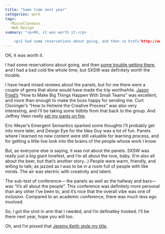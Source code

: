 ```yaml
---
title: "Same time next year"
categories: work
tags:
  -Miscellaneous
  -Web Design
summary: "<p>OK, it was worth it.</p>

	<p>I had some reservations about going, and then <a href="http://www.interllectual.com/article/126/jet-lagging">some trouble getting there</a>-, and I had a bad cold the whole time, but <span class="caps">SXSW</span> was definitely worth the trouble.</p>"
---
```

<p>OK, it was worth it.</p><p>I had some reservations about going, and then <a href="http://www.interllectual.com/article/126/jet-lagging">some trouble getting there</a>, and I had a bad cold the whole time, but <span class="caps">SXSW</span> was definitely worth the trouble.</p><p>I have heard mixed reviews about the panels, but for me there were a couple of gems that alone would have made the trip worthwhile.  <a href="http://37signals.com">Jason Fried&#8217;s</a> &#8220;How to Make Big Things Happen With Small Teams&#8221; was excellent, and more than enough to make the boss happy for sending me. Curt Cloninger&#8217;s &#8220;How to Hotwire the Creative Process&#8221; was also very interesting, and I&#8217;ll be taking some tidbits from that back to the group.  And Jeffrey Veen really <a href="http://2005.sxsw.com/interactive/conference/panels/?action=show&#38;id=IAP0048">set my pants on fire</a>.</p><p>Eric Meyer&#8217;s Emergent Semantics sparked some thoughts I&#8217;ll probably get into more later, and Design Eye for the Idea Guy was a lot of fun.  Panels where I learned no new content were still valuable for learning process, and for getting a little live look into the brains of the people whose work I know.  </p><p>But, as everyone else is saying, it was not about the panels. <span class="caps">SXSW</span> was really just a big giant lovefest, and I&#8217;m all about the love, baby.  (I&#8217;m also all about the beer, but that&#8217;s another story&#8230;) People were warm, friendly, and willing to talk; as jazzed as I was to be in a room full of people with like minds.  The air was electric with creativity and talent.  </p><p>The sub-text of conference&#8212; the panels as well as the hallway and bars&#8212; was &#8220;it&#8217;s all about the people&#8221;.  This conference was definitely more personal than any other I&#8217;ve been to, and it&#8217;s nice that the overall vibe was one of inclusion.  Compared to an academic conference, there was much less ego involved.</p><p>So, I got the shot in arm that I needed, and I&#8217;m definatley hooked.  I&#8217;ll be there next year, hope you will too.</p><p>Oh, and I&#8217;m pissed that <a href="http://adactio.com/journal/display.php/20050314181547.xml">Jeremy Keith stole my title</a>.</p>
